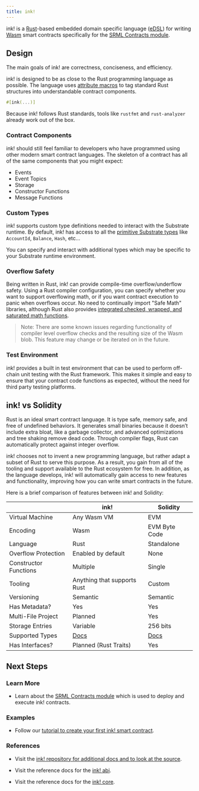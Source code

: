 ```yaml
---
title: ink!
---
```


ink! is a [Rust](https://www.rust-lang.org/)-based embedded domain specific language
([eDSL](https://wiki.haskell.org/Embedded_domain_specific_language)) for writing
[Wasm](https://webassembly.org/) smart contracts specifically for the [SRML Contracts
module](conceptual/runtime/contracts/contracts_module.md).

## Design

The main goals of ink! are correctness, conciseness, and efficiency.

ink! is designed to be as close to the Rust programming language as possible. The language uses
[attribute macros](https://doc.rust-lang.org/reference/procedural-macros.html#attribute-macros) to
tag standard Rust structures into understandable contract components.

```rust
#[ink(...)]
```

Because ink! follows Rust standards, tools like `rustfmt` and `rust-analyzer` already work out of
the box.

### Contract Components

ink! should still feel familiar to developers who have programmed using other modern smart contract
languages. The skeleton of a contract has all of the same components that you might expect:

  * Events
  * Event Topics
  * Storage
  * Constructor Functions
  * Message Functions

### Custom Types

ink! supports custom type definitions needed to interact with the Substrate runtime. By default,
ink! has access to all the [primitive Substrate types](conceptual/runtime/primitives.md) like
`AccountId`, `Balance`, `Hash`, etc...

You can specify and interact with additional types which may be specific to your Substrate runtime
environment.

### Overflow Safety

Being written in Rust, ink! can provide compile-time overflow/underflow safety. Using a Rust
compiler configuration, you can specify whether you want to support overflowing math, or if you want
contract execution to panic when overflows occur. No need to continually import "Safe Math"
libraries, although Rust also provides [integrated checked, wrapped, and saturated math
functions](https://doc.rust-lang.org/std/primitive.u32.html).

> Note: There are some known issues regarding functionality of compiler level overflow checks and
> the resulting size of the Wasm blob. This feature may change or be iterated on in the future.

### Test Environment

ink! provides a built in test environment that can be used to perform off-chain unit testing with
the Rust framework. This makes it simple and easy to ensure that your contract code functions as
expected, without the need for third party testing platforms.

## ink! vs Solidity

Rust is an ideal smart contract language. It is type safe, memory safe, and free of undefined
behaviors. It generates small binaries because it doesn’t include extra bloat, like a garbage
collector, and advanced optimizations and tree shaking remove dead code. Through compiler flags,
Rust can automatically protect against integer overflow.

ink! chooses not to invent a new programming language, but rather adapt a subset of Rust to serve
this purpose. As a result, you gain from all of the tooling and support available to the Rust
ecosystem for free. In addition, as the language develops, ink! will automatically gain access to
new features and functionality, improving how you can write smart contracts in the future.

Here is a brief comparison of features between ink! and Solidity:

|   | ink! | Solidity |
|---|------|----------|
| Virtual Machine | Any Wasm VM | EVM |
| Encoding | Wasm | EVM Byte Code |
| Language | Rust | Standalone |
| Overflow Protection | Enabled by default | None |
| Constructor Functions | Multiple | Single |
| Tooling | Anything that supports Rust | Custom |
| Versioning | Semantic | Semantic |
| Has Metadata? | Yes | Yes |
| Multi-File Project | Planned | Yes |
| Storage Entries | Variable | 256 bits |
| Supported Types | [Docs](conceptual/core/codec.md) | [Docs](https://solidity.readthedocs.io/en/latest/types.html) |
| Has Interfaces? | Planned (Rust Traits) | Yes |

## Next Steps

### Learn More

- Learn about the [SRML Contracts module](conceptual/runtime/contracts/contracts_module.md) which is
  used to deploy and execute ink! contracts.

### Examples

- Follow our [tutorial to create your first ink! smart
  contract](https://substrate.dev/substrate-contracts-workshop/).

### References

- Visit the [ink! repository for additional docs and to look at the
  source](https://github.com/paritytech/ink).

- Visit the reference docs for the [ink! abi](https://paritytech.github.io/ink/ink_abi/).

- Visit the reference docs for the [ink! core](https://paritytech.github.io/ink/ink_core/).
